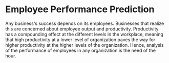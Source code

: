 # Employee Performance Prediction

Any business's success depends on its employees. Businesses that realize this are concerned about employee output and productivity. Productivity has a compounding effect at the different levels in the workplace, meaning that high productivity at a lower level of organization paves the way for higher productivity at the higher levels of the organization. Hence, analysis of the performance of employees in any organization is the need of the hour.

